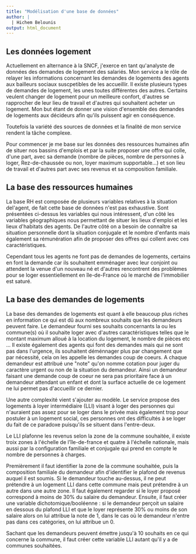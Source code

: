 ```yaml
---
title: "Modélisation d'une base de données"
author: |
  | Hichem Belounis
output: html_document
---
```



## Les données logement
Actuellement en alternance à la SNCF, j'exerce en tant qu'analyste de données des demandes de logement des salariés. 
Mon service a le rôle de relayer les informations concernant les demandes de logements des agents aux bailleurs sociaux suscpetibles de les accueillir.
Il existe plusieurs types de demandes de logement, les unes toutes différentes des autres. Certains veulent changer de logement pour un meilleure confort, d'autres se rapprocher de leur lieu de travail et d'autres qui souhaitent acheter un logement. 
Mon but étant de donner une vision d'ensemble des demandes de logements aux décideurs afin qu'ils puissent agir en conséquence. 

Toutefois la variété des sources de données et la finalité de mon service rendent la tâche complexe.

Pour commencer je me base sur les données des ressources humaines afin de situer nos bassins d'emplois et par la suite proposer une offre qui colle, d'une part, avec  sa demande (nombre de pièces, nombre de personnes à loger, Rez-de-chaussée ou non, loyer maximum supportable...) et son lieu de travail et d'autres part avec ses revenus et sa composition familiale. 

## La base des ressources humaines

La base RH est composée de plusieurs variables relatives à la situation del'agent, de fait cette base de données n'est pas exhaustive. Sont présentées ci-dessus les variables qui nous intéressent, d'un côté les variables géographiques nous permettant de situer les lieux d'emploi et les lieux d'habitats des agents. De l'autre côté on a besoin de connaître sa situation personnelle dont la situation conjugale et le nombre d'enfants mais également sa rémunération afin de proposer des offres qui collent avec ces caractéristiques.

Cependant tous les agents ne font pas de demandes de logements, certains en font la demande car ils souhaitent emménager avec leur conjoint ou attendent la venue d'un nouveau né et d'autres rencontrent des problèmes pour se loger essentiellement en île-de-France où le marché de l'immobilier est saturé.


## La base des demandes de logements


La base des demandes de logements est quant à elle beaucoup plus riches en information ce qui est dû aux nombreux souhaits que les demandeurs peuvent faire. Le demandeur fourni ses souhaits concernants la ou les commune(s) où il souhaite loger avec d'autres caractéristiques telles que le montant maximum alloué à la location du logement, le nombre de pièces etc ... Il existe également des agents qui font des demandes mais qui ne sont pas dans l'urgence, ils souhaitent déménnager plus par changement que par nécessité, cela on les appelle les demandes coup de coeurs. A chaque demandeur est attribué une "note" qu'on nomme cotation pour juger du caractère urgent ou non de la situation du demandeur. Ainsi un demandeur faisant une demande coup de coeur ne sera pas prioritaire face à un demandeur attendant un enfant et dont la surface actuelle de ce logement ne lui permet pas d'accueillir ce dernier. 

Une autre complexité vient s'ajouter au modèle. Le service propose des logements à loyer intermédiaire (LLI) visant à loger des personnes qui n'auraient pas assez pour se loger dans le privée mais également trop pour postuler à un logement social, ces personnes ont des difficultés à se loger du fait de ce paradoxe puisqu'ils se situent dans l'entre-deux.

Le LLI plafonne les revenus selon la zone de la commune souhaitée, il existe troix zones à l'échelle de l'île-de-france et quatre à l'échelle nationale, mais aussi par la configuration familiale et conjugale qui prend en compte le nombre de personnes à charges. 

Premièrement il faut identifier la zone de la commune souhaitée, puis la composition familiale du demandeur afin d'identifier le plafond de revenus auquel il est soumis. Si le demandeur touche au-dessus, il ne peut prétendre à un logement LLI dans cette commune mais peut prétendre à un autre dans une autre zone. Il faut également regarder si le loyer proposé correspond à moins de 30% du salaire du demandeur. Ensuite, il faut créer une variable dichotomique/booléenne : si le demandeur perçoit un salaire en dessous du plafond LLI et que le loyer représente 30% ou moins de son salaire alors on lui attribue la note de 1, dans le cas où le demandeur n'entre pas dans ces catégories, on lui attribue un 0.

Sachant que les demandeurs peuvent émettre jusqu'à 10 souhaits en ce qui concerne la commune, il faut créer cette variable LLI autant qu'il y a de communes souhaitées. 
 





